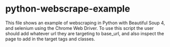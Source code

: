 # python-webscrape-example

This file shows an example of webscraping in Python with Beautiful Soup 4, and selenium using the Chrome Web Driver. To use this script 
the user should add whatever url they are targeting to base_url, and also inspect the page to add in the target tags and classes. 

